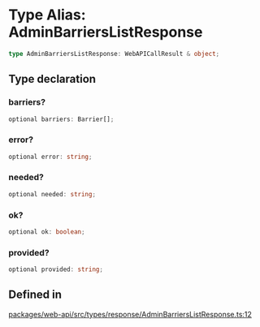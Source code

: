 # Type Alias: AdminBarriersListResponse

```ts
type AdminBarriersListResponse: WebAPICallResult & object;
```

## Type declaration

### barriers?

```ts
optional barriers: Barrier[];
```

### error?

```ts
optional error: string;
```

### needed?

```ts
optional needed: string;
```

### ok?

```ts
optional ok: boolean;
```

### provided?

```ts
optional provided: string;
```

## Defined in

[packages/web-api/src/types/response/AdminBarriersListResponse.ts:12](https://github.com/slackapi/node-slack-sdk/blob/7b348598b763c2b7545d1042b5f0429775cfa62c/packages/web-api/src/types/response/AdminBarriersListResponse.ts#L12)
